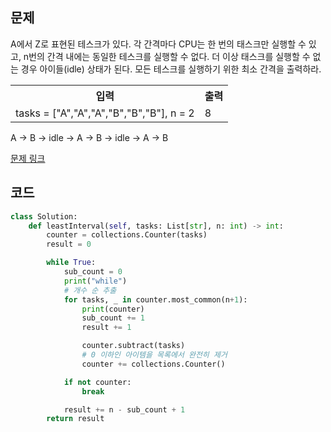 ## 문제

A에서 Z로 표현된 테스크가 있다. 각 간격마다 CPU는 한 번의 태스크만 실행할 수 있고, n번의 간격 내에는 동일한 테스크를 실행할 수 없다. 더 이상 태스크를 실행할 수 없는 경우 아이들(idle) 상태가 된다. 모든 테스크를 실행하기 위한 최소 간격을 출력하라.

 <table>
	<th>입력</th>
	<th>출력</th>
	<tr><!-- 첫번째 줄 시작 -->
	    <td>tasks = ["A","A","A","B","B","B"], n = 2</td>
	    <td>8</td>
	</tr><!-- 첫번째 줄 끝 -->
    </table>

A -> B -> idle -> A -> B -> idle -> A -> B

<a href="https://leetcode.com/problems/task-scheduler/" target="_blank">문제 링크</a>

## 코드

```python
class Solution:
    def leastInterval(self, tasks: List[str], n: int) -> int:
        counter = collections.Counter(tasks)
        result = 0

        while True:
            sub_count = 0
            print("while")
            # 개수 순 추출
            for tasks, _ in counter.most_common(n+1):
                print(counter)
                sub_count += 1
                result += 1

                counter.subtract(tasks)
                # 0 이하인 아이템을 목록에서 완전히 제거
                counter += collections.Counter()

            if not counter:
                break

            result += n - sub_count + 1
        return result
```

